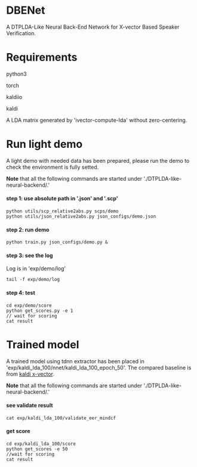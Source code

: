 # DBENet

A DTPLDA-Like Neural Back-End Network for X-vector Based Speaker Verification.

# Requirements

python3

torch

kaldiio

kaldi

A LDA matrix generated by 'ivector-compute-lda' without zero-centering.

# Run light demo

A light demo with needed data has been prepared, please run the demo to check the environment is fully setted.

**Note** that all the following commands are started under './DTPLDA-like-neural-backend/.'

#### step 1: use absolute path in '.json' and '.scp'
```
python utils/scp_relative2abs.py scps/demo
python utils/json_relative2abs.py json_configs/demo.json
```
#### step 2: run demo
```
python train.py json_configs/demo.py &
```
#### step 3: see the log
Log is in 'exp/demo/log'
```
tail -f exp/demo/log
```
#### step 4: test
```
cd exp/demo/score
python get_scores.py -e 1
// wait for scoring
cat result
```

# Trained model
A trained model using tdnn extractor has been placed in 'exp/kaldi_lda_100/nnet/kaldi_lda_100_epoch_50'. The compared baseline is from [kaldi x-vector](http://kaldi-asr.org/models/m7).

**Note** that all the following commands are started under './DTPLDA-like-neural-backend/.'

#### see validate result

```
cat exp/kaldi_lda_100/validate_eer_mindcf
```

#### get score

```
cd exp/kaldi_lda_100/score
python get_scores -e 50
//wait for scoring
cat result
```